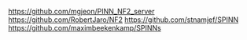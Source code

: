 https://github.com/mgjeon/PINN_NF2_server
https://github.com/RobertJaro/NF2
https://github.com/stnamjef/SPINN
https://github.com/maximbeekenkamp/SPINNs